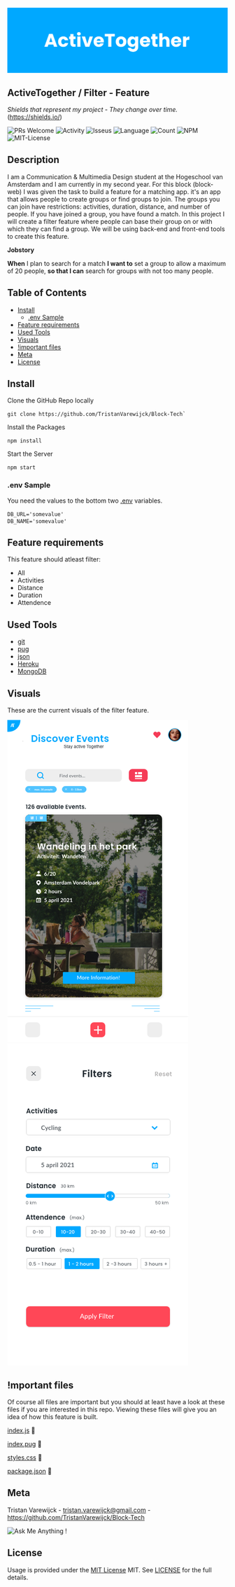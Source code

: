 ![banner](https://github.com/TristanVarewijck/Block-Tech/blob/master/images/Banner%20GitHub%20READ.ME.png)

## ActiveTogether / Filter - Feature

_Shields that represent my project - They change over time._ (https://shields.io/)

![PRs Welcome](https://img.shields.io/badge/PRs-welcome-brightgreen.svg?style=flat-square) ![Activity](https://img.shields.io/github/last-commit/TristanVarewijck/Block-Tech) ![Isseus](https://img.shields.io/github/issues/TristanVarewijck/Block-Tech) ![Language](https://img.shields.io/github/languages/top/TristanVarewijck/Block-Tech) ![Count](https://img.shields.io/github/languages/count/TristanVarewijck/Block-Tech?color=#a55eea) ![NPM](https://img.shields.io/npm/v/npm) ![MIT-License](https://img.shields.io/apm/l/vim-mode)

## Description

I am a Communication & Multimedia Design student at the Hogeschool van Amsterdam and I am currently in my second year.
For this block (block-web) I was given the task to build a feature for a matching app. it's an app that allows people to create groups or find groups to join.
The groups you can join have restrictions: activities, duration, distance, and number of people. If you have joined a group, you have found a match. In this project I will create a filter feature where people can base their group on or with which they can find a group. We will be using back-end and front-end tools to create this feature.

**Jobstory**

**When** I plan to search for a match **I want to** set a group to allow a maximum of 20 people, **so that I can** search for groups with not too many people.

## Table of Contents

- [Install](#install)
  - [.env Sample](#env-sample)
- [Feature requirements](#feature-requirements)
- [Used Tools](#used-tools)
- [Visuals](#visuals)
- [!important files](#mportant-files)
- [Meta](#meta)
- [License](#license)

## Install

Clone the GitHub Repo locally
```
git clone https://github.com/TristanVarewijck/Block-Tech`
```
Install the Packages
```
npm install
```
Start the Server
```
npm start
```

### .env Sample
You need the values to the bottom two [.env](https://www.npmjs.com/package/dotenv) variables.

````
DB_URL='somevalue'
DB_NAME='somevalue'
````
## Feature requirements

This feature should atleast filter:

- All
- Activities
- Distance
- Duration
- Attendence

## Used Tools

- [git](https://git-scm.com/)
- [pug](https://pugjs.org/api/getting-started.html)
- [json](https://www.json.org/json-en.html)
- [Heroku](https://www.heroku.com/)
- [MongoDB](https://www.mongodb.com/)

## Visuals

These are the current visuals of the filter feature.

![homescreen ui](https://github.com/TristanVarewijck/Block-Tech/blob/master/images/design-homepage.png)
![filter ui](https://github.com/TristanVarewijck/Block-Tech/blob/master/images/design-filter.png)

## !mportant files

Of course all files are important but you should at least have a look at these files if you are interested in this repo.
Viewing these files will give you an idea of how this feature is built.

[index.js](https://github.com/TristanVarewijck/Block-Tech/blob/master/index.js) :page_facing_up:

[index.pug](https://github.com/TristanVarewijck/Block-Tech/blob/master/views/index.pug) :page_facing_up:

[styles.css](https://github.com/TristanVarewijck/Block-Tech/blob/master/public/css/style.css) :page_facing_up:

[package.json](https://github.com/TristanVarewijck/Block-Tech/blob/master/package.json) :page_facing_up:

## Meta

Tristan Varewijck - tristan.varewijck@gmail.com - https://github.com/TristanVarewijck/Block-Tech

![Ask Me Anything !](https://img.shields.io/badge/Ask%20me-anything-1abc9c.svg)

## License

Usage is provided under the [MIT License](https://github.com/git/git-scm.com/blob/master/MIT-LICENSE.txt) MIT. See [LICENSE](https://github.com/TristanVarewijck/Block-Tech/blob/master/LICENSE) for the full details.
